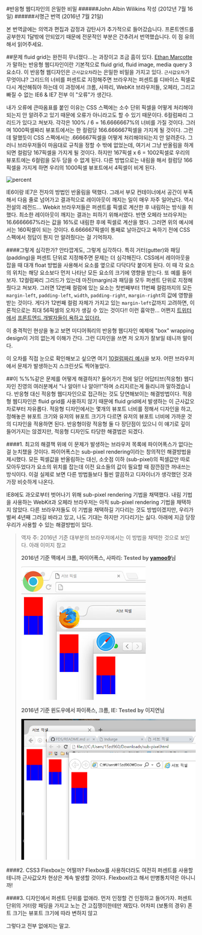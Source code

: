 #반응형 웹디자인의 은밀한 비밀
######John Albin Wilikins 작성 (2012년 7월 16일)
######서명근 번역 (2016년 7월 21일)

본 번역글에는 의역과 편집과 감정과 감탄사가 추가적으로 들어갔습니다. 프론트엔드를 공부한지 1달밖에 안되었기 때문에 전문적인 부분은 간추려서 번역했습니다. 이 점 유의해서 읽어주세요. 

##문제
fluid grid는 완전히 무너졌다...는 과장이고 조금 흠이 있다. [Ethan Marcotte](http://ethanmarcotte.com/)가 말하는 반응형 웹디자인이란 기본적으로 fluid grid, fluid image, media query 3요소다. 이 반응형 웹디자인은 `근사값오차`라는 은밀한 비밀을 가지고 있다. `근사값오차`가 무엇이냐? 그리드의 너비를 퍼센트로 지정해주면 브라우저는 퍼센트를 디바이스 픽셀로 다시 계산해줘야 하는데 이 과정에서 크롬, 사파리, WebKit 브라우저들, 오페라, 그리고 빠질 수 없는 IE6 & IE7 전부 이 "오류"가 생긴다.

내가 오류에 큰따옴표를 붙인 이유는 CSS 스펙에는 소수 단위 픽셀을 어떻게 처리해야되는지 안 알려주고 있기 때문에 오류가 아니라고도 할 수 있기 때문이다. 6컬럼짜리 그리드가 있다고 쳐보자. 각각은 100% / 6 = 16.6666667%의 너비를 가질 것이다. 그러며 1000픽셀짜리 뷰포트에서는 한 컬럼당 166.666667픽셀을 가지게 될 것이다. 그런데 말했듯이 CSS 스펙에서는 .666667픽셀을 어떻게 처리해야되는지 안 알려준다. 그러니 브라우저들이 마음대로 규칙을 정할 수 밖에 없었는데, 여기서 그냥 반올림을 하게 되면 컬럼당 167픽셀을 가지게 될 것이다. 하지만 167픽셀 x 6 = 1002픽셀로 우리의 뷰포트에는 6컬럼을 모두 담을 수 없게 된다. 다른 방법으로는 내림을 해서 컬럼당 166픽셀을 가지게 하면 우리의 1000픽셀 뷰포트에서 4픽셀이 비게 된다.

![percent](https://www.palantir.net/sites/default/files/styles/blogpost-mainimage/public/blog/images/RWD-Dirty-Secret.png?itok=oUeK9EeZ)

IE6이랑 IE7은 전자의 방법인 반올림을 택했다. 그래서 부모 컨테이너에서 공간이 부족해서 다음 줄로 넘어가고 결과적으로 레이아웃이 깨지는 일이 매우 자주 일어났다. 역시 전설의 레전드... Webkit 브라우저들은 퍼센트를 픽셀로 계산한 후 내림하는 방식을 취했다. 최소한 레이아웃이 깨지는 결과는 피하기 위해서였다. 반면 오페라 브라우저는 16.6666667%라는 값을 16%로 내림한 후에 픽셀로 계산을 했다. 그러면 위의 예시에서는 160픽셀이 되는 것이다. 6.666667픽셀이 통째로 날아갔다고 욕하기 전에 CSS 스펙에서 정답이 뭔지 안 알려줬다는 걸 기억하자.

####그렇게 심각한가?
안타깝게도, 그렇게 심각하다. 특히 거터(gutter)와 패딩(padding)을 퍼센트 단위로 지정해주면 문제는 더 심각해진다. CSS에서 레이아웃을 잡을 때 대개 float 방법을 사용해서 요소를 옆으로 다닥다닥 붙이게 된다. 이 때 각 요소의 위치는 해당 요소보다 먼저 나타난 모든 요소의 크기에 영향을 받는다. 또 예를 들어보자. 12컬럼짜리 그리드가 있는데 마진(margin)과 패딩을 모두 퍼센트 단위로 지정해줬다고 쳐보자. 그러면 12번째 컬럼에 있는 요소는 첫번째부터 11번째 컬럼까지의 모든 `margin-left`, `padding-left`, `width`, `padding-right`, `margin-right`의 값에 영향을 받는 것이다. 게다가 12번째 컬럼 자체가 가지고 있는 `margin-left`값까지 고려하면, 이론적으로는 최대 56픽셀의 오차가 생길 수 있는 것이다!! 이런 흉악한... 어쩐지 [트위터에서](http://twitter.com/mortendk/status/207091318101508096) [프론트엔드 개발자들이 욕하고 있더라.](http://twitter.com/mortendk/status/207372492996755456)

이 충격적인 현상을 놓고 보면 미디어쿼리의 반응형 웹디자인 예제에 "box" wrapping design이 거의 없는게 이해가 간다. 그런 디자인을 쓰면 저 오차가 잘보일 테니까 말이다.

이 오차를 직접 눈으로 확인해보고 싶으면 여기 [10컬럼짜리 예시](http://johnalbin.github.com/fluid-grid-rounding-errors/)을 보자. 어떤 브라우저에서 문제가 발생하는지 스크린샷도 찍어놓았다.

##이 %%%같은 문제를 어떻게 해결하지?
들어가기 전에 일단 어답티브(적응형) 웹디자인 진영의 여러분께서 "나 알아!! 나 알아!!"하며 소리지르는게 들리니까 말하겠습니다. 반응형 대신 적응형 웹디자인으로 접근하는 것도 당연해보이는 해결방법이다. 적응형 웹디자인은 fluid grid를 사용하지 않기 때문에 fluid grid에서 발생하는 이 근사값오차로부터 자유롭다. 적응형 디자인에서는 몇개의 뷰포트 너비를 정해서 디자인을 하고, 정해놓은 뷰포트 크기와 유저의 뷰포트 크기가 다르면 유저의 뷰포트 너비에 가까운 것의 디자인을 적용하면 된다. 반응형이랑 적응형 둘 다 장단점이 있으니 이 얘기로 깊이 들어가지는 않겠지만, 적응형 디자인도 타당한 해결법은 되겠다.

####1. 최고의 해결책
위에 이 문제가 발생하는 브라우저 목록에 파이어폭스가 없다는 걸 눈치챘을 것이다. 파이어폭스는 sub-pixel rendering이라는 창의적인 해결방법을 제시했다. 모든 픽셀값을 반올림하는 대신, 소숫점 이하 (sub-pixel)의 픽셀값만 따로 모아두었다가 요소의 위치를 잡는데 이전 요소들의 값이 필요할 때 잠깐잠깐 꺼내쓰는 방식이다. 이걸 실제로 보면 다른 방법들보다 훨씬 깔끔하고 디자이너가 생각했던 것과 가장 비슷하게 나온다.

IE8에도 과오로부터 벗어나기 위해 sub-pixel rendering 기법을 채택했다. 내림 기법을 사용하는 WebKit과 오페라 브라우저는 아직 sub-pixel rendering 기법을 채택하지 않았다. 다른 브라우저들도 이 기법을 채택하길 기다리는 것도 방법이겠지만, 우리가 벌써 4년째 그러길 바라고 있고, 나도 기대는 하지만 기다리기는 싫다. 아래에 지금 당장 우리가 사용할 수 있는 해결방법이 있다.

> 역자 주: 2016년 기준 대부분의 브라우저에서는 이 방법을 채택한 것으로 보인다. 아래 이미지 참고
> 
> **2016년 기준 맥에서 크롬, 파이어폭스, 사파리: Tested by [yamoo9](https://github.com/yamoo9/)님**
>
> ![2016년 기준 맥에서 크롬, 파이어폭스, 사파리](https://github.com/simonseo/TIL/blob/master/assets/mac-sub-pixel-2016.jpg)
> 
> **2016년 기준 윈도우에서 파이폭스, 크롬, IE: Tested by 이지연님**
>
> ![2016년 기준 윈도우에서 파이폭스, 크롬, IE](https://github.com/simonseo/TIL/blob/master/assets/win-firefox-chrome-ie.png)

####2. CSS3 Flexbox는 어떨까?
Flexbox를 사용하더라도 여전히 퍼센트를 사용할 테니까 근사값오차 현상은 계속 발생할 것이다. Flexbox라고 해서 만병통치약은 아니니까!

####3. 디자인에서 퍼센트 단위를 없애라.
먼저 인정할 건 인정하고 들어가자. 퍼센트 단위의 거터랑 패딩을 가지고 노는 건 고집쟁이한테만 재밌다. 어차피 (보통의 경우) 폰트 크기는 뷰포트 크기에 따라 변하지 않고 


 
그렇다고 전부 없애지는 말고. 
